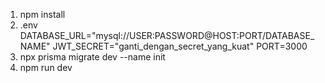 1. npm install
2. .env
    DATABASE_URL="mysql://USER:PASSWORD@HOST:PORT/DATABASE_NAME"
    JWT_SECRET="ganti_dengan_secret_yang_kuat"
    PORT=3000
3. npx prisma migrate dev --name init
4. npm run dev
